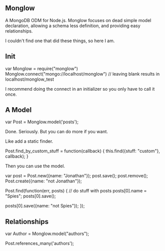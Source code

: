 Monglow
-----------

A MongoDB ODM for Node.js. Monglow focuses on dead simple model declaration, allowing a schema less definition, and providing easy relationships.

I couldn't find one that did these things, so here I am.

Init
-------------
var Monglow = require("monglow")
Monglow.connect("mongo://localhost/monglow") // leaving blank results in localhost/monglow_test

I recommend doing the connect in an initializer so you only have to call it once.

A Model
-------------

var Post = Monglow.model('posts');

Done. Seriously. But you can do more if you want.

Like add a static finder.

Post.find_by_custom_stuff = function(callback) {
  this.find({stuff: "custom"}, callback);
}

Then you can use the model.

var post = Post.new({name: "Jonathan"});
post.save();
post.remove();
Post.create({name: "not Jonathan"});

Post.find(function(err, posts) {
  // do stuff with posts
  posts[0].name = "Spies";
  posts[0].save();

  posts[0].save({name: "not Spies"});
});

Relationships
-------------

var Author = Monglow.model("authors");

Post.references_many('authors');